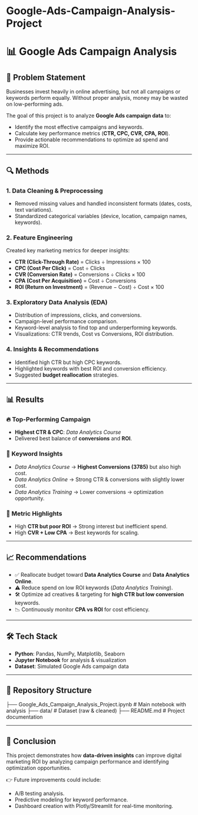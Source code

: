 # Google-Ads-Campaign-Analysis-Project

# 📊 Google Ads Campaign Analysis  

## 📌 Problem Statement  
Businesses invest heavily in online advertising, but not all campaigns or keywords perform equally. Without proper analysis, money may be wasted on low-performing ads.  

The goal of this project is to analyze **Google Ads campaign data** to:  
- Identify the most effective campaigns and keywords.  
- Calculate key performance metrics (**CTR, CPC, CVR, CPA, ROI**).  
- Provide actionable recommendations to optimize ad spend and maximize ROI.  

---

## 🔍 Methods  

### 1. Data Cleaning & Preprocessing  
- Removed missing values and handled inconsistent formats (dates, costs, text variations).  
- Standardized categorical variables (device, location, campaign names, keywords).  

### 2. Feature Engineering  
Created key marketing metrics for deeper insights:  

- **CTR (Click-Through Rate)** = Clicks ÷ Impressions × 100  
- **CPC (Cost Per Click)** = Cost ÷ Clicks  
- **CVR (Conversion Rate)** = Conversions ÷ Clicks × 100  
- **CPA (Cost Per Acquisition)** = Cost ÷ Conversions  
- **ROI (Return on Investment)** = (Revenue − Cost) ÷ Cost × 100  

### 3. Exploratory Data Analysis (EDA)  
- Distribution of impressions, clicks, and conversions.  
- Campaign-level performance comparison.  
- Keyword-level analysis to find top and underperforming keywords.  
- Visualizations: CTR trends, Cost vs Conversions, ROI distribution.  

### 4. Insights & Recommendations  
- Identified high CTR but high CPC keywords.  
- Highlighted keywords with best ROI and conversion efficiency.  
- Suggested **budget reallocation** strategies.  

---

## 📊 Results  

### 🔥 Top-Performing Campaign  
- **Highest CTR & CPC**: *Data Analytics Course*  
- Delivered best balance of **conversions** and **ROI**.  

### 🔑 Keyword Insights  
- *Data Analytics Course* → **Highest Conversions (3785)** but also high cost.  
- *Data Analytics Online* → Strong CTR & conversions with slightly lower cost.  
- *Data Analytics Training* → Lower conversions → optimization opportunity.  

### 📌 Metric Highlights  
- High **CTR but poor ROI** → Strong interest but inefficient spend.  
- High **CVR + Low CPA** → Best keywords for scaling.  

---

## 📈 Recommendations  

- ✅ Reallocate budget toward **Data Analytics Course** and **Data Analytics Online**.  
- ⚠️ Reduce spend on low ROI keywords (*Data Analytics Training*).  
- 🛠️ Optimize ad creatives & targeting for **high CTR but low conversion** keywords.  
- 📉 Continuously monitor **CPA vs ROI** for cost efficiency.  

---

## 🛠️ Tech Stack  

- **Python**: Pandas, NumPy, Matplotlib, Seaborn  
- **Jupyter Notebook** for analysis & visualization  
- **Dataset**: Simulated Google Ads campaign data  

---

## 📂 Repository Structure  

├── Google_Ads_Campaign_Analysis_Project.ipynb # Main notebook with analysis
├── data/ # Dataset (raw & cleaned)
├── README.md # Project documentation



---

## 🚀 Conclusion  

This project demonstrates how **data-driven insights** can improve digital marketing ROI by analyzing campaign performance and identifying optimization opportunities.  

👉 Future improvements could include:  
- A/B testing analysis.  
- Predictive modeling for keyword performance.  
- Dashboard creation with Plotly/Streamlit for real-time monitoring.  
